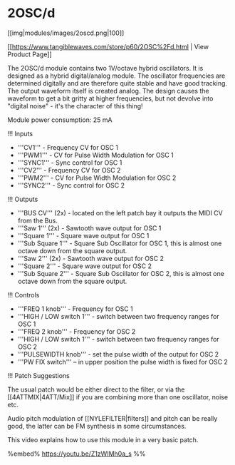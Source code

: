 # 2OSC/d

[[img|modules/images/2oscd.png|100]]

[[https://www.tangiblewaves.com/store/p60/2OSC%2Fd.html | View Product Page]]

The 2OSC/d module contains two 1V/octave hybrid oscillators. It is designed as a hybrid digital/analog module. The oscillator frequencies are determined digitally and are therefore quite stable and have good tracking. The output waveform itself is created analog. The design causes the waveform to get a bit gritty at higher frequencies, but not devolve into "digital noise" - it's the character of this thing!

Module power consumption: 25 mA

!!! Inputs
* '''CV1''' - Frequency CV for OSC 1
* '''PWM1''' - CV for Pulse Width Modulation for OSC 1
* '''SYNC1''' - Sync control for OSC 1
* '''CV2''' - Frequency CV for OSC 2
* '''PWM2''' - CV for Pulse Width Modulation for OSC 2
* '''SYNC2''' - Sync control for OSC 2

!!! Outputs
* '''BUS CV''' (2x) - located on the left patch bay it outputs the MIDI CV from the Bus.
* '''Saw 1''' (2x) - Sawtooth wave output for OSC 1
* '''Square 1''' - Square wave output for OSC 1
* '''Sub Square 1''' - Square Sub Oscillator for OSC 1, this is almost one octave down from the square output.
* '''Saw 2''' (2x) - Sawtooth wave output for OSC 2
* '''Square 2''' - Square wave output for OSC 2
* '''Sub Square 2''' - Square Sub Oscillator for OSC 2, this is almost one octave down from the square output.

!!! Controls
* '''FREQ 1 knob''' - Frequency for OSC 1
* '''HIGH / LOW switch 1''' - switch between two frequency ranges for OSC 1
* '''FREQ 2 knob''' - Frequency for OSC 2
* '''HIGH / LOW switch 1''' - switch between two frequency ranges for OSC 2
* '''PULSEWIDTH knob''' - set the pulse width of the output for OSC 2
* '''PW FIX switch''' – in upper position the pulse width is fixed for OSC 2

!!! Patch Suggestions

The usual patch would be either direct to the filter, or via the [[4ATTMIX|4ATT/Mix]] if you are combining more than one  oscillator, noise etc.

Audio pitch modulation of [[NYLEFILTER|filters]] and pitch can be really good, the latter can be FM synthesis in some circumstances. 

This video explains how to use this module in a very basic patch.

%embed% https://youtu.be/Z1zWIMh0a_s %%


